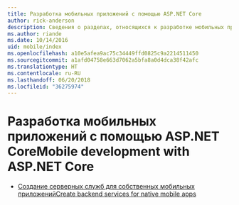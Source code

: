 ```yaml
---
title: Разработка мобильных приложений с помощью ASP.NET Core
author: rick-anderson
description: Сведения о разделах, относящихся к разработке мобильных приложений в ASP.NET Core.
ms.author: riande
ms.date: 10/14/2016
uid: mobile/index
ms.openlocfilehash: a10e5afea9ac75c34449ffd0825c9a2214511450
ms.sourcegitcommit: a1afd04758e663d7062a5bfa8a0d4dca38f42afc
ms.translationtype: HT
ms.contentlocale: ru-RU
ms.lasthandoff: 06/20/2018
ms.locfileid: "36275974"
---
```

# <a name="mobile-development-with-aspnet-core"></a><span data-ttu-id="0e3d0-103">Разработка мобильных приложений с помощью ASP.NET Core</span><span class="sxs-lookup"><span data-stu-id="0e3d0-103">Mobile development with ASP.NET Core</span></span>

*   [<span data-ttu-id="0e3d0-104">Создание серверных служб для собственных мобильных приложений</span><span class="sxs-lookup"><span data-stu-id="0e3d0-104">Create backend services for native mobile apps</span></span>](native-mobile-backend.md)
